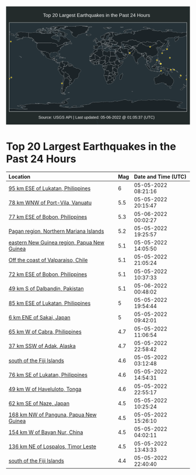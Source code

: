 ![Map](./map.png)

# Top 20 Largest Earthquakes in the Past 24 Hours

| Location | Mag | Date and Time (UTC) |
|:---|:---|:---|
| [95 km ESE of Lukatan, Philippines](https://earthquake.usgs.gov/earthquakes/eventpage/us7000h781) | 6 | 05-05-2022 08:21:16 |
| [78 km WNW of Port-Vila, Vanuatu](https://earthquake.usgs.gov/earthquakes/eventpage/us7000h7da) | 5.5 | 05-05-2022 20:15:47 |
| [77 km ESE of Bobon, Philippines](https://earthquake.usgs.gov/earthquakes/eventpage/us7000h7ek) | 5.3 | 05-06-2022 00:02:27 |
| [Pagan region, Northern Mariana Islands](https://earthquake.usgs.gov/earthquakes/eventpage/us7000h7cj) | 5.2 | 05-05-2022 19:25:57 |
| [eastern New Guinea region, Papua New Guinea](https://earthquake.usgs.gov/earthquakes/eventpage/us7000h7a3) | 5.1 | 05-05-2022 14:05:50 |
| [Off the coast of Valparaiso, Chile](https://earthquake.usgs.gov/earthquakes/eventpage/us7000h7dn) | 5.1 | 05-05-2022 21:05:24 |
| [72 km ESE of Bobon, Philippines](https://earthquake.usgs.gov/earthquakes/eventpage/us7000h78u) | 5.1 | 05-05-2022 10:37:33 |
| [49 km S of Dalbandin, Pakistan](https://earthquake.usgs.gov/earthquakes/eventpage/us7000h7er) | 5.1 | 05-06-2022 00:48:02 |
| [85 km ESE of Lukatan, Philippines](https://earthquake.usgs.gov/earthquakes/eventpage/us7000h7d0) | 5 | 05-05-2022 19:54:44 |
| [6 km ENE of Sakai, Japan](https://earthquake.usgs.gov/earthquakes/eventpage/us7000h78s) | 5 | 05-05-2022 09:42:01 |
| [65 km W of Cabra, Philippines](https://earthquake.usgs.gov/earthquakes/eventpage/us7000h791) | 4.7 | 05-05-2022 11:06:54 |
| [37 km SSW of Adak, Alaska](https://earthquake.usgs.gov/earthquakes/eventpage/us7000h7ec) | 4.7 | 05-05-2022 22:58:42 |
| [south of the Fiji Islands](https://earthquake.usgs.gov/earthquakes/eventpage/us7000h76q) | 4.6 | 05-05-2022 03:12:48 |
| [76 km SE of Lukatan, Philippines](https://earthquake.usgs.gov/earthquakes/eventpage/us7000h7ay) | 4.6 | 05-05-2022 14:54:31 |
| [49 km W of Haveluloto, Tonga](https://earthquake.usgs.gov/earthquakes/eventpage/us7000h7eb) | 4.6 | 05-05-2022 22:55:17 |
| [62 km SE of Naze, Japan](https://earthquake.usgs.gov/earthquakes/eventpage/us7000h78w) | 4.5 | 05-05-2022 10:25:24 |
| [168 km NW of Panguna, Papua New Guinea](https://earthquake.usgs.gov/earthquakes/eventpage/us7000h7bd) | 4.5 | 05-05-2022 15:26:10 |
| [154 km W of Bayan Nur, China](https://earthquake.usgs.gov/earthquakes/eventpage/us7000h76w) | 4.5 | 05-05-2022 04:02:11 |
| [136 km NE of Lospalos, Timor Leste](https://earthquake.usgs.gov/earthquakes/eventpage/us7000h79r) | 4.5 | 05-05-2022 13:43:33 |
| [south of the Fiji Islands](https://earthquake.usgs.gov/earthquakes/eventpage/us7000h7ea) | 4.4 | 05-05-2022 22:40:40 |
